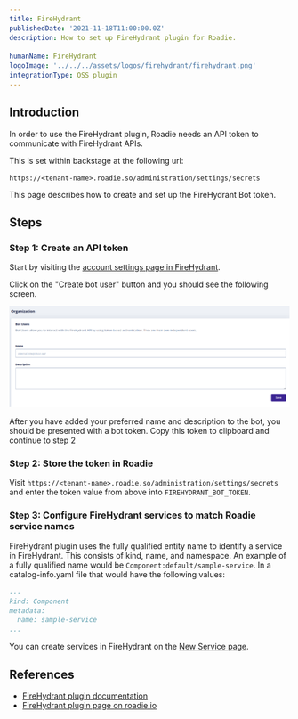 ```yaml
---
title: FireHydrant
publishedDate: '2021-11-18T11:00:00.0Z'
description: How to set up FireHydrant plugin for Roadie.

humanName: FireHydrant
logoImage: '../../../assets/logos/firehydrant/firehydrant.png'
integrationType: OSS plugin
---
```


## Introduction

In order to use the FireHydrant plugin, Roadie needs an API token to communicate with FireHydrant APIs.


This is set within backstage at the following url:

```text
https://<tenant-name>.roadie.so/administration/settings/secrets
```

This page describes how to create and set up the FireHydrant Bot token.

## Steps

### Step 1: Create an API token

Start by visiting the [account settings page in FireHydrant]( https://app.firehydrant.io/organizations/bots).

Click on the "Create bot user" button and you should see the following screen.

   ![Bot Tokens screen in FireHydrant with no information added](./firehydrant_token.png)

After you have added your preferred name and description to the bot, you should be presented with a bot token. Copy this token to clipboard and continue to step 2

### Step 2: Store the token in Roadie
Visit `https://<tenant-name>.roadie.so/administration/settings/secrets` and enter the token value from above into `FIREHYDRANT_BOT_TOKEN`.

### Step 3: Configure FireHydrant services to match Roadie service names

FireHydrant plugin uses the fully qualified entity name to identify a service in FireHydrant. This consists of kind, name, and namespace. An example of a fully qualified name would be `Component:default/sample-service`. In a catalog-info.yaml file that would have the following values:
```yaml
...
kind: Component
metadata:
  name: sample-service
...
```

You can create services in FireHydrant on the [New Service page](https://app.firehydrant.io/services/new).

## References

- [FireHydrant plugin documentation](https://github.com/backstage/backstage/blob/master/plugins/firehydrant/README.md)
- [FireHydrant plugin page on roadie.io](https://roadie.io/backstage/plugins/firehydrant/)
